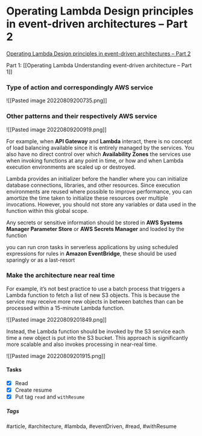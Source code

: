 # Operating Lambda Design principles in event-driven architectures – Part 2
[Operating Lambda Design principles in event-driven architectures – Part 2](https://aws.amazon.com/blogs/compute/operating-lambda-design-principles-in-event-driven-architectures-part-2/)


Part 1:
[[Operating Lambda Understanding event-driven architecture – Part 1]]

### Type of action and correspondingly AWS service

![[Pasted image 20220809200735.png]]


### Other patterns and their respectively AWS service

![[Pasted image 20220809200919.png]]

For example, when **API Gateway** and **Lambda** interact, there is no concept of load balancing available since it is entirely managed by the services. You also have no direct control over which **Availability Zones** the services use when invoking functions at any point in time, or how and when Lambda execution environments are scaled up or destroyed.

Lambda provides an initializer before the handler where you can initialize database connections, libraries, and other resources. Since execution environments are reused where possible to improve performance, you can amortize the time taken to initialize these resources over multiple invocations. However, you should not store any variables or data used in the function within this global scope.

Any secrets or sensitive information should be stored in **AWS Systems Manager Parameter Store** or **AWS Secrets Manager** and loaded by the function

you can run cron tasks in serverless applications by using scheduled expressions for rules in **Amazon EventBridge**, these should be used sparingly or as a last-resort


### Make the architecture near real time

For example, it’s not best practice to use a batch process that triggers a Lambda function to fetch a list of new S3 objects. This is because the service may receive more new objects in between batches than can be processed within a 15-minute Lambda function.

![[Pasted image 20220809201849.png]]

Instead, the Lambda function should be invoked by the S3 service each time a new object is put into the S3 bucket. This approach is significantly more scalable and also invokes processing in near-real time.

![[Pasted image 20220809201915.png]]


#### Tasks
- [x] Read
- [x] Create resume
- [x] Put tag `read` and `withResume`

##### Tags
#article, #architecture, #lambda, #eventDriven, #read, #withResume 
